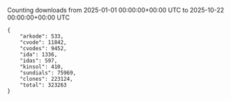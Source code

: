
Counting downloads from 2025-01-01 00:00:00+00:00 UTC to 2025-10-22 00:00:00+00:00 UTC

```
{
    "arkode": 533,
    "cvode": 11842,
    "cvodes": 9452,
    "ida": 1336,
    "idas": 597,
    "kinsol": 410,
    "sundials": 75969,
    "clones": 223124,
    "total": 323263
}
```
